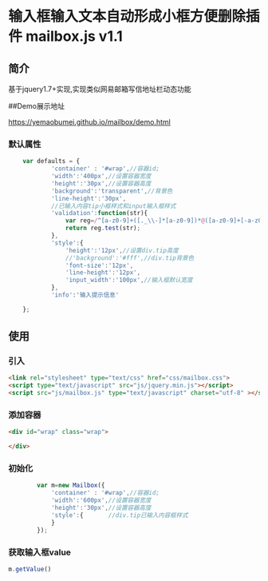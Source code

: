 # 输入框输入文本自动形成小框方便删除插件 mailbox.js v1.1

## 简介

基于jquery1.7+实现,实现类似网易邮箱写信地址栏动态功能

##Demo展示地址

https://yemaobumei.github.io/mailbox/demo.html

### 默认属性

```javascript
    var defaults = {
            'container' : '#wrap',//容器id;
            'width':'400px',//设置容器宽度
            'height':'30px',//设置容器高度
            'background':'transparent',//背景色
            'line-height':'30px',
            //已输入内容tip小框样式和input输入框样式
            'validation':function(str){
                var reg=/^[a-z0-9]+([._\\-]*[a-z0-9])*@([a-z0-9]+[-a-z0-9]*[a-z0-9]+.){1,63}[a-z0-9]+$/;
                return reg.test(str);
            },
            'style':{
                'height':'12px',//设置div.tip高度
                //'background':'#fff',//div.tip背景色
                'font-size':'12px',
                'line-height':'12px',
                'input_width':'100px',//输入框默认宽度     
            },
            'info':'输入提示信息'

    };
```

## 使用

### 引入

```html
<link rel="stylesheet" type="text/css" href="css/mailbox.css">
<script type="text/javascript" src="js/jquery.min.js"></script>
<script src="js/mailbox.js" type="text/javascript" charset="utf-8" ></script>
```
    
### 添加容器

```html
<div id="wrap" class="wrap">

</div>       
```

### 初始化

```javascript
        var m=new Mailbox({
            'container' : '#wrap',//容器id;
            'width':'600px',//设置容器宽度
            'height':'30px',//设置容器高度
            'style':{       //div.tip已输入内容框样式
            }
        });
```
### 获取输入框value

```javascript
m.getValue()
```